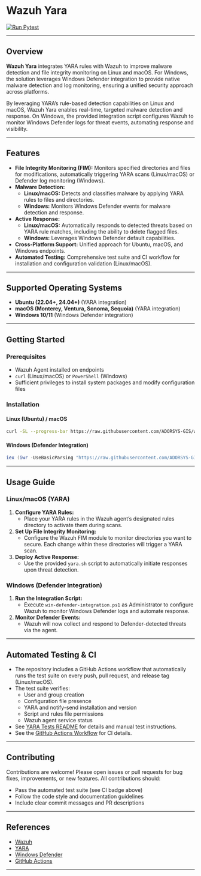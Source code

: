 # Wazuh Yara
[![Run Pytest](https://github.com/ADORSYS-GIS/wazuh-yara/actions/workflows/yara-test.yml/badge.svg)](https://github.com/ADORSYS-GIS/wazuh-yara/actions/workflows/yara-test.yml)

---

## Overview
**Wazuh Yara** integrates YARA rules with Wazuh to improve malware detection and file integrity monitoring on Linux and macOS. For Windows, the solution leverages Windows Defender integration to provide native malware detection and log monitoring, ensuring a unified security approach across platforms.

By leveraging YARA’s rule-based detection capabilities on Linux and macOS, Wazuh Yara enables real-time, targeted malware detection and response. On Windows, the provided integration script configures Wazuh to monitor Windows Defender logs for threat events, automating response and visibility.

---

## Features
- **File Integrity Monitoring (FIM):** Monitors specified directories and files for modifications, automatically triggering YARA scans (Linux/macOS) or Defender log monitoring (Windows).
- **Malware Detection:**
  - **Linux/macOS:** Detects and classifies malware by applying YARA rules to files and directories.
  - **Windows:** Monitors Windows Defender events for malware detection and response.
- **Active Response:**
  - **Linux/macOS:** Automatically responds to detected threats based on YARA rule matches, including the ability to delete flagged files.
  - **Windows:** Leverages Windows Defender default capabilities.
- **Cross-Platform Support:** Unified approach for Ubuntu, macOS, and Windows endpoints.
- **Automated Testing:** Comprehensive test suite and CI workflow for installation and configuration validation (Linux/macOS).

---

## Supported Operating Systems
- **Ubuntu (22.04+, 24.04+)** (YARA integration)
- **macOS (Monterey, Ventura, Sonoma, Sequoia)** (YARA integration)
- **Windows 10/11** (Windows Defender integration)

---

## Getting Started

### Prerequisites
- Wazuh Agent installed on endpoints
- `curl` (Linux/macOS) or `PowerShell` (Windows)
- Sufficient privileges to install system packages and modify configuration files

### Installation

#### Linux (Ubuntu) / macOS
```bash
curl -SL --progress-bar https://raw.githubusercontent.com/ADORSYS-GIS/wazuh-yara/main/scripts/install.sh | bash
```

#### Windows (Defender Integration)
```powershell
iex (iwr -UseBasicParsing "https://raw.githubusercontent.com/ADORSYS-GIS/wazuh-yara/refs/heads/main/scripts/win-defender-integration.ps1")
```

---

## Usage Guide

### Linux/macOS (YARA)
1. **Configure YARA Rules:**
   - Place your YARA rules in the Wazuh agent’s designated rules directory to activate them during scans.
2. **Set Up File Integrity Monitoring:**
   - Configure the Wazuh FIM module to monitor directories you want to secure. Each change within these directories will trigger a YARA scan.
3. **Deploy Active Response:**
   - Use the provided `yara.sh` script to automatically initiate responses upon threat detection.

### Windows (Defender Integration)
1. **Run the Integration Script:**
   - Execute `win-defender-integration.ps1` as Administrator to configure Wazuh to monitor Windows Defender logs and automate response.
2. **Monitor Defender Events:**
   - Wazuh will now collect and respond to Defender-detected threats via the agent.

---

## Automated Testing & CI

- The repository includes a GitHub Actions workflow that automatically runs the test suite on every push, pull request, and release tag (Linux/macOS).
- The test suite verifies:
  - User and group creation
  - Configuration file presence
  - YARA and notify-send installation and version
  - Script and rules file permissions
  - Wazuh agent service status
- See [YARA Tests README](scripts/tests/README.md) for details and manual test instructions.
- See the [GitHub Actions Workflow](https://github.com/ADORSYS-GIS/wazuh-yara/actions/workflows/yara-test.yml) for CI details.

---

## Contributing

Contributions are welcome! Please open issues or pull requests for bug fixes, improvements, or new features. All contributions should:
- Pass the automated test suite (see CI badge above)
- Follow the code style and documentation guidelines
- Include clear commit messages and PR descriptions

---

## References
- [Wazuh](https://wazuh.com/)
- [YARA](https://virustotal.github.io/yara/)
- [Windows Defender](https://learn.microsoft.com/en-us/microsoft-365/security/defender-endpoint/microsoft-defender-endpoint)
- [GitHub Actions](https://github.com/features/actions)

---